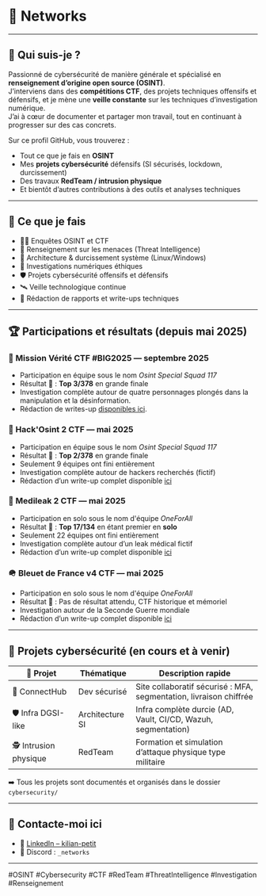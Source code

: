 # 🧠 Networks

---

## 👤 Qui suis-je ?

Passionné de cybersécurité de manière générale et spécialisé en **renseignement d’origine open source (OSINT)**.  
J’interviens dans des **compétitions CTF**, des projets techniques offensifs et défensifs, et je mène une **veille constante** sur les techniques d’investigation numérique.  
J’ai à cœur de documenter et partager mon travail, tout en continuant à progresser sur des cas concrets.

Sur ce profil GitHub, vous trouverez :
- Tout ce que je fais en **OSINT**
- Mes **projets cybersécurité** défensifs (SI sécurisés, lockdown, durcissement)
- Des travaux **RedTeam / intrusion physique**
- Et bientôt d’autres contributions à des outils et analyses techniques

---

## 🧰 Ce que je fais

- 🕵️‍♂️ Enquêtes OSINT et CTF
- 🧠 Renseignement sur les menaces (Threat Intelligence)
- 🔐 Architecture & durcissement système (Linux/Windows)
- 🧩 Investigations numériques éthiques
- 🛡️ Projets cybersécurité offensifs et défensifs
- 🛰️ Veille technologique continue
- 📜 Rédaction de rapports et write-ups techniques

---

## 🏆 Participations et résultats (depuis mai 2025)

### 🏦 Mission Vérité CTF #BIG2025  — **septembre 2025**

- Participation en équipe sous le nom *Osint Special Squad 117*
- Résultat 🥉 : **Top 3/378** en grande finale
- Investigation complète autour de quatre personnages plongés dans la manipulation et la désinformation.
- Rédaction de writes-up [disponibles ici](https://github.com/NetworksCySec/OSINT/tree/main/Mission%20V%C3%A9rit%C3%A9%20CTF%20%23BIG2025).

### 🦊 Hack'Osint 2 CTF — **mai 2025**

- Participation en équipe sous le nom *Osint Special Squad 117*
- Résultat 🥇 : **Top 2/378** en grande finale
- Seulement 9 équipes ont fini entièrement
- Investigation complète autour de hackers recherchés (fictif)
- Rédaction d’un write-up complet disponible [ici](https://github.com/NetworksCySec/OSINT/tree/main/Hack'Osint%202%20-%202025)

### 🦏 Medileak 2 CTF — **mai 2025**

- Participation en solo sous le nom d'équipe *OneForAll*
- Résultat 🥇 : **Top 17/134** en étant premier en **solo**
- Seulement 22 équipes ont fini entièrement
- Investigation complète autour d’un leak médical fictif
- Rédaction d’un write-up complet disponible [ici](https://github.com/NetworksCySec/OSINT/tree/main/Medileak%202%20-%202025)

### 🪖 Bleuet de France v4 CTF — **mai 2025**

- Participation en solo sous le nom d'équipe *OneForAll*
- Résultat 🥇 : Pas de résultat attendu, CTF historique et mémoriel
- Investigation autour de la Seconde Guerre mondiale
- Rédaction d’un write-up complet disponible [ici](https://github.com/NetworksCySec/OSINT/tree/main/Bleuet%20de%20France%20v4%20-%202025)

---

## 🧱 Projets cybersécurité (en cours et à venir)

| 📌 Projet | Thématique | Description rapide |
|----------|------------|--------------------|
| 🔐 ConnectHub | Dev sécurisé | Site collaboratif sécurisé : MFA, segmentation, livraison chiffrée |
| 🛡️ Infra DGSI-like | Architecture SI | Infra complète durcie (AD, Vault, CI/CD, Wazuh, segmentation) |
| 🕵️ Intrusion physique | RedTeam | Formation et simulation d’attaque physique type militaire |

➡️ Tous les projets sont documentés et organisés dans le dossier `cybersecurity/`

---

## 📡 Contacte-moi ici

- 💼 [LinkedIn – kilian-petit](https://www.linkedin.com/in/kilian-petit)
- 💬 Discord : `_networks`

---

<!-- Hashtags pour référencement -->
#OSINT #Cybersecurity #CTF #RedTeam #ThreatIntelligence #Investigation #Renseignement
